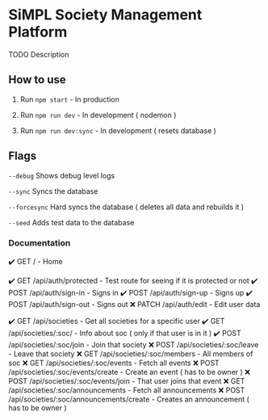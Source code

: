 # SiMPL Society Management Platform

TODO Description

## How to use

1.  Run `npm start` - In production

2.  Run `npm run dev` - In development ( nodemon )

3.  Run `npm run dev:sync` - In development ( resets database )

## Flags

`--debug` Shows debug level logs

`--sync` Syncs the database

`--forcesync` Hard syncs the database ( deletes all data and rebuilds it )

`--seed` Adds test data to the database

### Documentation

✔️ GET   / - Home

✔️ GET   /api/auth/protected - Test route for seeing if it is protected or not
✔️ POST  /api/auth/sign-in - Signs in
✔️ POST  /api/auth/sign-up - Signs up
✔️ POST  /api/auth/sign-out - Signs out
❌ PATCH /api/auth/edit - Edit user data

✔️ GET   /api/societies - Get all societies for a specific user
✔️ GET   /api/societies/:soc/ - Info about soc ( only if that user is in it )
✔️ POST  /api/societies/:soc/join - Join that society
❌ POST  /api/societies/:soc/leave - Leave that society
❌ GET   /api/societies/:soc/members - All members of soc
❌ GET   /api/societies/:soc/events - Fetch all events
❌ POST  /api/societies/:soc/events/create - Create an event ( has to be owner )
❌ POST  /api/societies/:soc/events/join - That user joins that event
❌ GET   /api/societies/:soc/announcements - Fetch all announcements
❌ POST  /api/societies/:soc/announcements/create - Creates an announcement ( has to be owner )